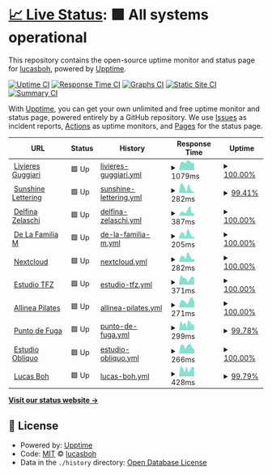 # [📈 Live Status](https://status.lucasboh.com): <!--live status--> **🟩 All systems operational**

This repository contains the open-source uptime monitor and status page for [lucasboh](lucasboh.com), powered by [Upptime](https://github.com/upptime/upptime).

[![Uptime CI](https://github.com/lucasboh/upptime/workflows/Uptime%20CI/badge.svg)](https://github.com/lucasboh/upptime/actions?query=workflow%3A%22Uptime+CI%22)
[![Response Time CI](https://github.com/lucasboh/upptime/workflows/Response%20Time%20CI/badge.svg)](https://github.com/lucasboh/upptime/actions?query=workflow%3A%22Response+Time+CI%22)
[![Graphs CI](https://github.com/lucasboh/upptime/workflows/Graphs%20CI/badge.svg)](https://github.com/lucasboh/upptime/actions?query=workflow%3A%22Graphs+CI%22)
[![Static Site CI](https://github.com/lucasboh/upptime/workflows/Static%20Site%20CI/badge.svg)](https://github.com/lucasboh/upptime/actions?query=workflow%3A%22Static+Site+CI%22)
[![Summary CI](https://github.com/lucasboh/upptime/workflows/Summary%20CI/badge.svg)](https://github.com/lucasboh/upptime/actions?query=workflow%3A%22Summary+CI%22)

With [Upptime](https://upptime.js.org), you can get your own unlimited and free uptime monitor and status page, powered entirely by a GitHub repository. We use [Issues](https://github.com/lucasboh/upptime/issues) as incident reports, [Actions](https://github.com/lucasboh/upptime/actions) as uptime monitors, and [Pages](https://status.lucasboh.com) for the status page.

<!--start: status pages-->
<!-- This summary is generated by Upptime (https://github.com/upptime/upptime) -->
<!-- Do not edit this manually, your changes will be overwritten -->
<!-- prettier-ignore -->
| URL | Status | History | Response Time | Uptime |
| --- | ------ | ------- | ------------- | ------ |
| <img alt="" src="https://icons.duckduckgo.com/ip3/livieresg.com.py.ico" height="13"> [Livieres Guggiari](https://livieresg.com.py) | 🟩 Up | [livieres-guggiari.yml](https://github.com/lucasboh/upptime/commits/HEAD/history/livieres-guggiari.yml) | <details><summary><img alt="Response time graph" src="./graphs/livieres-guggiari/response-time-week.png" height="20"> 1079ms</summary><br><a href="https://status.estudioobliquo.com/history/livieres-guggiari"><img alt="Response time 1250" src="https://img.shields.io/endpoint?url=https%3A%2F%2Fraw.githubusercontent.com%2Flucasboh%2Fupptime%2FHEAD%2Fapi%2Flivieres-guggiari%2Fresponse-time.json"></a><br><a href="https://status.estudioobliquo.com/history/livieres-guggiari"><img alt="24-hour response time 921" src="https://img.shields.io/endpoint?url=https%3A%2F%2Fraw.githubusercontent.com%2Flucasboh%2Fupptime%2FHEAD%2Fapi%2Flivieres-guggiari%2Fresponse-time-day.json"></a><br><a href="https://status.estudioobliquo.com/history/livieres-guggiari"><img alt="7-day response time 1079" src="https://img.shields.io/endpoint?url=https%3A%2F%2Fraw.githubusercontent.com%2Flucasboh%2Fupptime%2FHEAD%2Fapi%2Flivieres-guggiari%2Fresponse-time-week.json"></a><br><a href="https://status.estudioobliquo.com/history/livieres-guggiari"><img alt="30-day response time 1154" src="https://img.shields.io/endpoint?url=https%3A%2F%2Fraw.githubusercontent.com%2Flucasboh%2Fupptime%2FHEAD%2Fapi%2Flivieres-guggiari%2Fresponse-time-month.json"></a><br><a href="https://status.estudioobliquo.com/history/livieres-guggiari"><img alt="1-year response time 1154" src="https://img.shields.io/endpoint?url=https%3A%2F%2Fraw.githubusercontent.com%2Flucasboh%2Fupptime%2FHEAD%2Fapi%2Flivieres-guggiari%2Fresponse-time-year.json"></a></details> | <details><summary><a href="https://status.estudioobliquo.com/history/livieres-guggiari">100.00%</a></summary><a href="https://status.estudioobliquo.com/history/livieres-guggiari"><img alt="All-time uptime 99.91%" src="https://img.shields.io/endpoint?url=https%3A%2F%2Fraw.githubusercontent.com%2Flucasboh%2Fupptime%2FHEAD%2Fapi%2Flivieres-guggiari%2Fuptime.json"></a><br><a href="https://status.estudioobliquo.com/history/livieres-guggiari"><img alt="24-hour uptime 100.00%" src="https://img.shields.io/endpoint?url=https%3A%2F%2Fraw.githubusercontent.com%2Flucasboh%2Fupptime%2FHEAD%2Fapi%2Flivieres-guggiari%2Fuptime-day.json"></a><br><a href="https://status.estudioobliquo.com/history/livieres-guggiari"><img alt="7-day uptime 100.00%" src="https://img.shields.io/endpoint?url=https%3A%2F%2Fraw.githubusercontent.com%2Flucasboh%2Fupptime%2FHEAD%2Fapi%2Flivieres-guggiari%2Fuptime-week.json"></a><br><a href="https://status.estudioobliquo.com/history/livieres-guggiari"><img alt="30-day uptime 100.00%" src="https://img.shields.io/endpoint?url=https%3A%2F%2Fraw.githubusercontent.com%2Flucasboh%2Fupptime%2FHEAD%2Fapi%2Flivieres-guggiari%2Fuptime-month.json"></a><br><a href="https://status.estudioobliquo.com/history/livieres-guggiari"><img alt="1-year uptime 99.90%" src="https://img.shields.io/endpoint?url=https%3A%2F%2Fraw.githubusercontent.com%2Flucasboh%2Fupptime%2FHEAD%2Fapi%2Flivieres-guggiari%2Fuptime-year.json"></a></details>
| <img alt="" src="https://icons.duckduckgo.com/ip3/sunshineletteringpy.com.ico" height="13"> [Sunshine Lettering](https://sunshineletteringpy.com) | 🟩 Up | [sunshine-lettering.yml](https://github.com/lucasboh/upptime/commits/HEAD/history/sunshine-lettering.yml) | <details><summary><img alt="Response time graph" src="./graphs/sunshine-lettering/response-time-week.png" height="20"> 282ms</summary><br><a href="https://status.estudioobliquo.com/history/sunshine-lettering"><img alt="Response time 365" src="https://img.shields.io/endpoint?url=https%3A%2F%2Fraw.githubusercontent.com%2Flucasboh%2Fupptime%2FHEAD%2Fapi%2Fsunshine-lettering%2Fresponse-time.json"></a><br><a href="https://status.estudioobliquo.com/history/sunshine-lettering"><img alt="24-hour response time 122" src="https://img.shields.io/endpoint?url=https%3A%2F%2Fraw.githubusercontent.com%2Flucasboh%2Fupptime%2FHEAD%2Fapi%2Fsunshine-lettering%2Fresponse-time-day.json"></a><br><a href="https://status.estudioobliquo.com/history/sunshine-lettering"><img alt="7-day response time 282" src="https://img.shields.io/endpoint?url=https%3A%2F%2Fraw.githubusercontent.com%2Flucasboh%2Fupptime%2FHEAD%2Fapi%2Fsunshine-lettering%2Fresponse-time-week.json"></a><br><a href="https://status.estudioobliquo.com/history/sunshine-lettering"><img alt="30-day response time 352" src="https://img.shields.io/endpoint?url=https%3A%2F%2Fraw.githubusercontent.com%2Flucasboh%2Fupptime%2FHEAD%2Fapi%2Fsunshine-lettering%2Fresponse-time-month.json"></a><br><a href="https://status.estudioobliquo.com/history/sunshine-lettering"><img alt="1-year response time 363" src="https://img.shields.io/endpoint?url=https%3A%2F%2Fraw.githubusercontent.com%2Flucasboh%2Fupptime%2FHEAD%2Fapi%2Fsunshine-lettering%2Fresponse-time-year.json"></a></details> | <details><summary><a href="https://status.estudioobliquo.com/history/sunshine-lettering">99.41%</a></summary><a href="https://status.estudioobliquo.com/history/sunshine-lettering"><img alt="All-time uptime 98.46%" src="https://img.shields.io/endpoint?url=https%3A%2F%2Fraw.githubusercontent.com%2Flucasboh%2Fupptime%2FHEAD%2Fapi%2Fsunshine-lettering%2Fuptime.json"></a><br><a href="https://status.estudioobliquo.com/history/sunshine-lettering"><img alt="24-hour uptime 100.00%" src="https://img.shields.io/endpoint?url=https%3A%2F%2Fraw.githubusercontent.com%2Flucasboh%2Fupptime%2FHEAD%2Fapi%2Fsunshine-lettering%2Fuptime-day.json"></a><br><a href="https://status.estudioobliquo.com/history/sunshine-lettering"><img alt="7-day uptime 99.41%" src="https://img.shields.io/endpoint?url=https%3A%2F%2Fraw.githubusercontent.com%2Flucasboh%2Fupptime%2FHEAD%2Fapi%2Fsunshine-lettering%2Fuptime-week.json"></a><br><a href="https://status.estudioobliquo.com/history/sunshine-lettering"><img alt="30-day uptime 95.05%" src="https://img.shields.io/endpoint?url=https%3A%2F%2Fraw.githubusercontent.com%2Flucasboh%2Fupptime%2FHEAD%2Fapi%2Fsunshine-lettering%2Fuptime-month.json"></a><br><a href="https://status.estudioobliquo.com/history/sunshine-lettering"><img alt="1-year uptime 97.71%" src="https://img.shields.io/endpoint?url=https%3A%2F%2Fraw.githubusercontent.com%2Flucasboh%2Fupptime%2FHEAD%2Fapi%2Fsunshine-lettering%2Fuptime-year.json"></a></details>
| <img alt="" src="https://icons.duckduckgo.com/ip3/delfinazelaschi.com.ico" height="13"> [Delfina Zelaschi](https://delfinazelaschi.com) | 🟩 Up | [delfina-zelaschi.yml](https://github.com/lucasboh/upptime/commits/HEAD/history/delfina-zelaschi.yml) | <details><summary><img alt="Response time graph" src="./graphs/delfina-zelaschi/response-time-week.png" height="20"> 387ms</summary><br><a href="https://status.estudioobliquo.com/history/delfina-zelaschi"><img alt="Response time 385" src="https://img.shields.io/endpoint?url=https%3A%2F%2Fraw.githubusercontent.com%2Flucasboh%2Fupptime%2FHEAD%2Fapi%2Fdelfina-zelaschi%2Fresponse-time.json"></a><br><a href="https://status.estudioobliquo.com/history/delfina-zelaschi"><img alt="24-hour response time 310" src="https://img.shields.io/endpoint?url=https%3A%2F%2Fraw.githubusercontent.com%2Flucasboh%2Fupptime%2FHEAD%2Fapi%2Fdelfina-zelaschi%2Fresponse-time-day.json"></a><br><a href="https://status.estudioobliquo.com/history/delfina-zelaschi"><img alt="7-day response time 387" src="https://img.shields.io/endpoint?url=https%3A%2F%2Fraw.githubusercontent.com%2Flucasboh%2Fupptime%2FHEAD%2Fapi%2Fdelfina-zelaschi%2Fresponse-time-week.json"></a><br><a href="https://status.estudioobliquo.com/history/delfina-zelaschi"><img alt="30-day response time 415" src="https://img.shields.io/endpoint?url=https%3A%2F%2Fraw.githubusercontent.com%2Flucasboh%2Fupptime%2FHEAD%2Fapi%2Fdelfina-zelaschi%2Fresponse-time-month.json"></a><br><a href="https://status.estudioobliquo.com/history/delfina-zelaschi"><img alt="1-year response time 385" src="https://img.shields.io/endpoint?url=https%3A%2F%2Fraw.githubusercontent.com%2Flucasboh%2Fupptime%2FHEAD%2Fapi%2Fdelfina-zelaschi%2Fresponse-time-year.json"></a></details> | <details><summary><a href="https://status.estudioobliquo.com/history/delfina-zelaschi">100.00%</a></summary><a href="https://status.estudioobliquo.com/history/delfina-zelaschi"><img alt="All-time uptime 99.96%" src="https://img.shields.io/endpoint?url=https%3A%2F%2Fraw.githubusercontent.com%2Flucasboh%2Fupptime%2FHEAD%2Fapi%2Fdelfina-zelaschi%2Fuptime.json"></a><br><a href="https://status.estudioobliquo.com/history/delfina-zelaschi"><img alt="24-hour uptime 100.00%" src="https://img.shields.io/endpoint?url=https%3A%2F%2Fraw.githubusercontent.com%2Flucasboh%2Fupptime%2FHEAD%2Fapi%2Fdelfina-zelaschi%2Fuptime-day.json"></a><br><a href="https://status.estudioobliquo.com/history/delfina-zelaschi"><img alt="7-day uptime 100.00%" src="https://img.shields.io/endpoint?url=https%3A%2F%2Fraw.githubusercontent.com%2Flucasboh%2Fupptime%2FHEAD%2Fapi%2Fdelfina-zelaschi%2Fuptime-week.json"></a><br><a href="https://status.estudioobliquo.com/history/delfina-zelaschi"><img alt="30-day uptime 100.00%" src="https://img.shields.io/endpoint?url=https%3A%2F%2Fraw.githubusercontent.com%2Flucasboh%2Fupptime%2FHEAD%2Fapi%2Fdelfina-zelaschi%2Fuptime-month.json"></a><br><a href="https://status.estudioobliquo.com/history/delfina-zelaschi"><img alt="1-year uptime 99.96%" src="https://img.shields.io/endpoint?url=https%3A%2F%2Fraw.githubusercontent.com%2Flucasboh%2Fupptime%2FHEAD%2Fapi%2Fdelfina-zelaschi%2Fuptime-year.json"></a></details>
| <img alt="" src="https://icons.duckduckgo.com/ip3/delafamiliam.com.ico" height="13"> [De La Familia M](https://delafamiliam.com) | 🟩 Up | [de-la-familia-m.yml](https://github.com/lucasboh/upptime/commits/HEAD/history/de-la-familia-m.yml) | <details><summary><img alt="Response time graph" src="./graphs/de-la-familia-m/response-time-week.png" height="20"> 205ms</summary><br><a href="https://status.estudioobliquo.com/history/de-la-familia-m"><img alt="Response time 395" src="https://img.shields.io/endpoint?url=https%3A%2F%2Fraw.githubusercontent.com%2Flucasboh%2Fupptime%2FHEAD%2Fapi%2Fde-la-familia-m%2Fresponse-time.json"></a><br><a href="https://status.estudioobliquo.com/history/de-la-familia-m"><img alt="24-hour response time 128" src="https://img.shields.io/endpoint?url=https%3A%2F%2Fraw.githubusercontent.com%2Flucasboh%2Fupptime%2FHEAD%2Fapi%2Fde-la-familia-m%2Fresponse-time-day.json"></a><br><a href="https://status.estudioobliquo.com/history/de-la-familia-m"><img alt="7-day response time 205" src="https://img.shields.io/endpoint?url=https%3A%2F%2Fraw.githubusercontent.com%2Flucasboh%2Fupptime%2FHEAD%2Fapi%2Fde-la-familia-m%2Fresponse-time-week.json"></a><br><a href="https://status.estudioobliquo.com/history/de-la-familia-m"><img alt="30-day response time 389" src="https://img.shields.io/endpoint?url=https%3A%2F%2Fraw.githubusercontent.com%2Flucasboh%2Fupptime%2FHEAD%2Fapi%2Fde-la-familia-m%2Fresponse-time-month.json"></a><br><a href="https://status.estudioobliquo.com/history/de-la-familia-m"><img alt="1-year response time 395" src="https://img.shields.io/endpoint?url=https%3A%2F%2Fraw.githubusercontent.com%2Flucasboh%2Fupptime%2FHEAD%2Fapi%2Fde-la-familia-m%2Fresponse-time-year.json"></a></details> | <details><summary><a href="https://status.estudioobliquo.com/history/de-la-familia-m">100.00%</a></summary><a href="https://status.estudioobliquo.com/history/de-la-familia-m"><img alt="All-time uptime 99.48%" src="https://img.shields.io/endpoint?url=https%3A%2F%2Fraw.githubusercontent.com%2Flucasboh%2Fupptime%2FHEAD%2Fapi%2Fde-la-familia-m%2Fuptime.json"></a><br><a href="https://status.estudioobliquo.com/history/de-la-familia-m"><img alt="24-hour uptime 100.00%" src="https://img.shields.io/endpoint?url=https%3A%2F%2Fraw.githubusercontent.com%2Flucasboh%2Fupptime%2FHEAD%2Fapi%2Fde-la-familia-m%2Fuptime-day.json"></a><br><a href="https://status.estudioobliquo.com/history/de-la-familia-m"><img alt="7-day uptime 100.00%" src="https://img.shields.io/endpoint?url=https%3A%2F%2Fraw.githubusercontent.com%2Flucasboh%2Fupptime%2FHEAD%2Fapi%2Fde-la-familia-m%2Fuptime-week.json"></a><br><a href="https://status.estudioobliquo.com/history/de-la-familia-m"><img alt="30-day uptime 98.85%" src="https://img.shields.io/endpoint?url=https%3A%2F%2Fraw.githubusercontent.com%2Flucasboh%2Fupptime%2FHEAD%2Fapi%2Fde-la-familia-m%2Fuptime-month.json"></a><br><a href="https://status.estudioobliquo.com/history/de-la-familia-m"><img alt="1-year uptime 99.48%" src="https://img.shields.io/endpoint?url=https%3A%2F%2Fraw.githubusercontent.com%2Flucasboh%2Fupptime%2FHEAD%2Fapi%2Fde-la-familia-m%2Fuptime-year.json"></a></details>
| <img alt="" src="https://icons.duckduckgo.com/ip3/nube.lucasboh.com.ico" height="13"> [Nextcloud](https://nube.lucasboh.com) | 🟩 Up | [nextcloud.yml](https://github.com/lucasboh/upptime/commits/HEAD/history/nextcloud.yml) | <details><summary><img alt="Response time graph" src="./graphs/nextcloud/response-time-week.png" height="20"> 282ms</summary><br><a href="https://status.estudioobliquo.com/history/nextcloud"><img alt="Response time 356" src="https://img.shields.io/endpoint?url=https%3A%2F%2Fraw.githubusercontent.com%2Flucasboh%2Fupptime%2FHEAD%2Fapi%2Fnextcloud%2Fresponse-time.json"></a><br><a href="https://status.estudioobliquo.com/history/nextcloud"><img alt="24-hour response time 215" src="https://img.shields.io/endpoint?url=https%3A%2F%2Fraw.githubusercontent.com%2Flucasboh%2Fupptime%2FHEAD%2Fapi%2Fnextcloud%2Fresponse-time-day.json"></a><br><a href="https://status.estudioobliquo.com/history/nextcloud"><img alt="7-day response time 282" src="https://img.shields.io/endpoint?url=https%3A%2F%2Fraw.githubusercontent.com%2Flucasboh%2Fupptime%2FHEAD%2Fapi%2Fnextcloud%2Fresponse-time-week.json"></a><br><a href="https://status.estudioobliquo.com/history/nextcloud"><img alt="30-day response time 347" src="https://img.shields.io/endpoint?url=https%3A%2F%2Fraw.githubusercontent.com%2Flucasboh%2Fupptime%2FHEAD%2Fapi%2Fnextcloud%2Fresponse-time-month.json"></a><br><a href="https://status.estudioobliquo.com/history/nextcloud"><img alt="1-year response time 355" src="https://img.shields.io/endpoint?url=https%3A%2F%2Fraw.githubusercontent.com%2Flucasboh%2Fupptime%2FHEAD%2Fapi%2Fnextcloud%2Fresponse-time-year.json"></a></details> | <details><summary><a href="https://status.estudioobliquo.com/history/nextcloud">100.00%</a></summary><a href="https://status.estudioobliquo.com/history/nextcloud"><img alt="All-time uptime 99.95%" src="https://img.shields.io/endpoint?url=https%3A%2F%2Fraw.githubusercontent.com%2Flucasboh%2Fupptime%2FHEAD%2Fapi%2Fnextcloud%2Fuptime.json"></a><br><a href="https://status.estudioobliquo.com/history/nextcloud"><img alt="24-hour uptime 100.00%" src="https://img.shields.io/endpoint?url=https%3A%2F%2Fraw.githubusercontent.com%2Flucasboh%2Fupptime%2FHEAD%2Fapi%2Fnextcloud%2Fuptime-day.json"></a><br><a href="https://status.estudioobliquo.com/history/nextcloud"><img alt="7-day uptime 100.00%" src="https://img.shields.io/endpoint?url=https%3A%2F%2Fraw.githubusercontent.com%2Flucasboh%2Fupptime%2FHEAD%2Fapi%2Fnextcloud%2Fuptime-week.json"></a><br><a href="https://status.estudioobliquo.com/history/nextcloud"><img alt="30-day uptime 100.00%" src="https://img.shields.io/endpoint?url=https%3A%2F%2Fraw.githubusercontent.com%2Flucasboh%2Fupptime%2FHEAD%2Fapi%2Fnextcloud%2Fuptime-month.json"></a><br><a href="https://status.estudioobliquo.com/history/nextcloud"><img alt="1-year uptime 99.93%" src="https://img.shields.io/endpoint?url=https%3A%2F%2Fraw.githubusercontent.com%2Flucasboh%2Fupptime%2FHEAD%2Fapi%2Fnextcloud%2Fuptime-year.json"></a></details>
| <img alt="" src="https://icons.duckduckgo.com/ip3/estudiotfz.com.ico" height="13"> [Estudio TFZ](https://estudiotfz.com) | 🟩 Up | [estudio-tfz.yml](https://github.com/lucasboh/upptime/commits/HEAD/history/estudio-tfz.yml) | <details><summary><img alt="Response time graph" src="./graphs/estudio-tfz/response-time-week.png" height="20"> 371ms</summary><br><a href="https://status.estudioobliquo.com/history/estudio-tfz"><img alt="Response time 407" src="https://img.shields.io/endpoint?url=https%3A%2F%2Fraw.githubusercontent.com%2Flucasboh%2Fupptime%2FHEAD%2Fapi%2Festudio-tfz%2Fresponse-time.json"></a><br><a href="https://status.estudioobliquo.com/history/estudio-tfz"><img alt="24-hour response time 498" src="https://img.shields.io/endpoint?url=https%3A%2F%2Fraw.githubusercontent.com%2Flucasboh%2Fupptime%2FHEAD%2Fapi%2Festudio-tfz%2Fresponse-time-day.json"></a><br><a href="https://status.estudioobliquo.com/history/estudio-tfz"><img alt="7-day response time 371" src="https://img.shields.io/endpoint?url=https%3A%2F%2Fraw.githubusercontent.com%2Flucasboh%2Fupptime%2FHEAD%2Fapi%2Festudio-tfz%2Fresponse-time-week.json"></a><br><a href="https://status.estudioobliquo.com/history/estudio-tfz"><img alt="30-day response time 391" src="https://img.shields.io/endpoint?url=https%3A%2F%2Fraw.githubusercontent.com%2Flucasboh%2Fupptime%2FHEAD%2Fapi%2Festudio-tfz%2Fresponse-time-month.json"></a><br><a href="https://status.estudioobliquo.com/history/estudio-tfz"><img alt="1-year response time 398" src="https://img.shields.io/endpoint?url=https%3A%2F%2Fraw.githubusercontent.com%2Flucasboh%2Fupptime%2FHEAD%2Fapi%2Festudio-tfz%2Fresponse-time-year.json"></a></details> | <details><summary><a href="https://status.estudioobliquo.com/history/estudio-tfz">100.00%</a></summary><a href="https://status.estudioobliquo.com/history/estudio-tfz"><img alt="All-time uptime 99.98%" src="https://img.shields.io/endpoint?url=https%3A%2F%2Fraw.githubusercontent.com%2Flucasboh%2Fupptime%2FHEAD%2Fapi%2Festudio-tfz%2Fuptime.json"></a><br><a href="https://status.estudioobliquo.com/history/estudio-tfz"><img alt="24-hour uptime 100.00%" src="https://img.shields.io/endpoint?url=https%3A%2F%2Fraw.githubusercontent.com%2Flucasboh%2Fupptime%2FHEAD%2Fapi%2Festudio-tfz%2Fuptime-day.json"></a><br><a href="https://status.estudioobliquo.com/history/estudio-tfz"><img alt="7-day uptime 100.00%" src="https://img.shields.io/endpoint?url=https%3A%2F%2Fraw.githubusercontent.com%2Flucasboh%2Fupptime%2FHEAD%2Fapi%2Festudio-tfz%2Fuptime-week.json"></a><br><a href="https://status.estudioobliquo.com/history/estudio-tfz"><img alt="30-day uptime 100.00%" src="https://img.shields.io/endpoint?url=https%3A%2F%2Fraw.githubusercontent.com%2Flucasboh%2Fupptime%2FHEAD%2Fapi%2Festudio-tfz%2Fuptime-month.json"></a><br><a href="https://status.estudioobliquo.com/history/estudio-tfz"><img alt="1-year uptime 99.97%" src="https://img.shields.io/endpoint?url=https%3A%2F%2Fraw.githubusercontent.com%2Flucasboh%2Fupptime%2FHEAD%2Fapi%2Festudio-tfz%2Fuptime-year.json"></a></details>
| <img alt="" src="https://icons.duckduckgo.com/ip3/allineapilates.com.ico" height="13"> [Allinea Pilates](https://allineapilates.com) | 🟩 Up | [allinea-pilates.yml](https://github.com/lucasboh/upptime/commits/HEAD/history/allinea-pilates.yml) | <details><summary><img alt="Response time graph" src="./graphs/allinea-pilates/response-time-week.png" height="20"> 271ms</summary><br><a href="https://status.estudioobliquo.com/history/allinea-pilates"><img alt="Response time 415" src="https://img.shields.io/endpoint?url=https%3A%2F%2Fraw.githubusercontent.com%2Flucasboh%2Fupptime%2FHEAD%2Fapi%2Fallinea-pilates%2Fresponse-time.json"></a><br><a href="https://status.estudioobliquo.com/history/allinea-pilates"><img alt="24-hour response time 153" src="https://img.shields.io/endpoint?url=https%3A%2F%2Fraw.githubusercontent.com%2Flucasboh%2Fupptime%2FHEAD%2Fapi%2Fallinea-pilates%2Fresponse-time-day.json"></a><br><a href="https://status.estudioobliquo.com/history/allinea-pilates"><img alt="7-day response time 271" src="https://img.shields.io/endpoint?url=https%3A%2F%2Fraw.githubusercontent.com%2Flucasboh%2Fupptime%2FHEAD%2Fapi%2Fallinea-pilates%2Fresponse-time-week.json"></a><br><a href="https://status.estudioobliquo.com/history/allinea-pilates"><img alt="30-day response time 313" src="https://img.shields.io/endpoint?url=https%3A%2F%2Fraw.githubusercontent.com%2Flucasboh%2Fupptime%2FHEAD%2Fapi%2Fallinea-pilates%2Fresponse-time-month.json"></a><br><a href="https://status.estudioobliquo.com/history/allinea-pilates"><img alt="1-year response time 409" src="https://img.shields.io/endpoint?url=https%3A%2F%2Fraw.githubusercontent.com%2Flucasboh%2Fupptime%2FHEAD%2Fapi%2Fallinea-pilates%2Fresponse-time-year.json"></a></details> | <details><summary><a href="https://status.estudioobliquo.com/history/allinea-pilates">100.00%</a></summary><a href="https://status.estudioobliquo.com/history/allinea-pilates"><img alt="All-time uptime 99.97%" src="https://img.shields.io/endpoint?url=https%3A%2F%2Fraw.githubusercontent.com%2Flucasboh%2Fupptime%2FHEAD%2Fapi%2Fallinea-pilates%2Fuptime.json"></a><br><a href="https://status.estudioobliquo.com/history/allinea-pilates"><img alt="24-hour uptime 100.00%" src="https://img.shields.io/endpoint?url=https%3A%2F%2Fraw.githubusercontent.com%2Flucasboh%2Fupptime%2FHEAD%2Fapi%2Fallinea-pilates%2Fuptime-day.json"></a><br><a href="https://status.estudioobliquo.com/history/allinea-pilates"><img alt="7-day uptime 100.00%" src="https://img.shields.io/endpoint?url=https%3A%2F%2Fraw.githubusercontent.com%2Flucasboh%2Fupptime%2FHEAD%2Fapi%2Fallinea-pilates%2Fuptime-week.json"></a><br><a href="https://status.estudioobliquo.com/history/allinea-pilates"><img alt="30-day uptime 100.00%" src="https://img.shields.io/endpoint?url=https%3A%2F%2Fraw.githubusercontent.com%2Flucasboh%2Fupptime%2FHEAD%2Fapi%2Fallinea-pilates%2Fuptime-month.json"></a><br><a href="https://status.estudioobliquo.com/history/allinea-pilates"><img alt="1-year uptime 99.97%" src="https://img.shields.io/endpoint?url=https%3A%2F%2Fraw.githubusercontent.com%2Flucasboh%2Fupptime%2FHEAD%2Fapi%2Fallinea-pilates%2Fuptime-year.json"></a></details>
| <img alt="" src="https://icons.duckduckgo.com/ip3/puntodefugapodcast.com.ico" height="13"> [Punto de Fuga](http://puntodefugapodcast.com) | 🟩 Up | [punto-de-fuga.yml](https://github.com/lucasboh/upptime/commits/HEAD/history/punto-de-fuga.yml) | <details><summary><img alt="Response time graph" src="./graphs/punto-de-fuga/response-time-week.png" height="20"> 299ms</summary><br><a href="https://status.estudioobliquo.com/history/punto-de-fuga"><img alt="Response time 1716" src="https://img.shields.io/endpoint?url=https%3A%2F%2Fraw.githubusercontent.com%2Flucasboh%2Fupptime%2FHEAD%2Fapi%2Fpunto-de-fuga%2Fresponse-time.json"></a><br><a href="https://status.estudioobliquo.com/history/punto-de-fuga"><img alt="24-hour response time 181" src="https://img.shields.io/endpoint?url=https%3A%2F%2Fraw.githubusercontent.com%2Flucasboh%2Fupptime%2FHEAD%2Fapi%2Fpunto-de-fuga%2Fresponse-time-day.json"></a><br><a href="https://status.estudioobliquo.com/history/punto-de-fuga"><img alt="7-day response time 299" src="https://img.shields.io/endpoint?url=https%3A%2F%2Fraw.githubusercontent.com%2Flucasboh%2Fupptime%2FHEAD%2Fapi%2Fpunto-de-fuga%2Fresponse-time-week.json"></a><br><a href="https://status.estudioobliquo.com/history/punto-de-fuga"><img alt="30-day response time 352" src="https://img.shields.io/endpoint?url=https%3A%2F%2Fraw.githubusercontent.com%2Flucasboh%2Fupptime%2FHEAD%2Fapi%2Fpunto-de-fuga%2Fresponse-time-month.json"></a><br><a href="https://status.estudioobliquo.com/history/punto-de-fuga"><img alt="1-year response time 2077" src="https://img.shields.io/endpoint?url=https%3A%2F%2Fraw.githubusercontent.com%2Flucasboh%2Fupptime%2FHEAD%2Fapi%2Fpunto-de-fuga%2Fresponse-time-year.json"></a></details> | <details><summary><a href="https://status.estudioobliquo.com/history/punto-de-fuga">99.78%</a></summary><a href="https://status.estudioobliquo.com/history/punto-de-fuga"><img alt="All-time uptime 99.41%" src="https://img.shields.io/endpoint?url=https%3A%2F%2Fraw.githubusercontent.com%2Flucasboh%2Fupptime%2FHEAD%2Fapi%2Fpunto-de-fuga%2Fuptime.json"></a><br><a href="https://status.estudioobliquo.com/history/punto-de-fuga"><img alt="24-hour uptime 100.00%" src="https://img.shields.io/endpoint?url=https%3A%2F%2Fraw.githubusercontent.com%2Flucasboh%2Fupptime%2FHEAD%2Fapi%2Fpunto-de-fuga%2Fuptime-day.json"></a><br><a href="https://status.estudioobliquo.com/history/punto-de-fuga"><img alt="7-day uptime 99.78%" src="https://img.shields.io/endpoint?url=https%3A%2F%2Fraw.githubusercontent.com%2Flucasboh%2Fupptime%2FHEAD%2Fapi%2Fpunto-de-fuga%2Fuptime-week.json"></a><br><a href="https://status.estudioobliquo.com/history/punto-de-fuga"><img alt="30-day uptime 99.95%" src="https://img.shields.io/endpoint?url=https%3A%2F%2Fraw.githubusercontent.com%2Flucasboh%2Fupptime%2FHEAD%2Fapi%2Fpunto-de-fuga%2Fuptime-month.json"></a><br><a href="https://status.estudioobliquo.com/history/punto-de-fuga"><img alt="1-year uptime 99.17%" src="https://img.shields.io/endpoint?url=https%3A%2F%2Fraw.githubusercontent.com%2Flucasboh%2Fupptime%2FHEAD%2Fapi%2Fpunto-de-fuga%2Fuptime-year.json"></a></details>
| <img alt="" src="https://icons.duckduckgo.com/ip3/estudioobliquo.com.ico" height="13"> [Estudio Obliquo](https://estudioobliquo.com) | 🟩 Up | [estudio-obliquo.yml](https://github.com/lucasboh/upptime/commits/HEAD/history/estudio-obliquo.yml) | <details><summary><img alt="Response time graph" src="./graphs/estudio-obliquo/response-time-week.png" height="20"> 266ms</summary><br><a href="https://status.estudioobliquo.com/history/estudio-obliquo"><img alt="Response time 388" src="https://img.shields.io/endpoint?url=https%3A%2F%2Fraw.githubusercontent.com%2Flucasboh%2Fupptime%2FHEAD%2Fapi%2Festudio-obliquo%2Fresponse-time.json"></a><br><a href="https://status.estudioobliquo.com/history/estudio-obliquo"><img alt="24-hour response time 210" src="https://img.shields.io/endpoint?url=https%3A%2F%2Fraw.githubusercontent.com%2Flucasboh%2Fupptime%2FHEAD%2Fapi%2Festudio-obliquo%2Fresponse-time-day.json"></a><br><a href="https://status.estudioobliquo.com/history/estudio-obliquo"><img alt="7-day response time 266" src="https://img.shields.io/endpoint?url=https%3A%2F%2Fraw.githubusercontent.com%2Flucasboh%2Fupptime%2FHEAD%2Fapi%2Festudio-obliquo%2Fresponse-time-week.json"></a><br><a href="https://status.estudioobliquo.com/history/estudio-obliquo"><img alt="30-day response time 324" src="https://img.shields.io/endpoint?url=https%3A%2F%2Fraw.githubusercontent.com%2Flucasboh%2Fupptime%2FHEAD%2Fapi%2Festudio-obliquo%2Fresponse-time-month.json"></a><br><a href="https://status.estudioobliquo.com/history/estudio-obliquo"><img alt="1-year response time 369" src="https://img.shields.io/endpoint?url=https%3A%2F%2Fraw.githubusercontent.com%2Flucasboh%2Fupptime%2FHEAD%2Fapi%2Festudio-obliquo%2Fresponse-time-year.json"></a></details> | <details><summary><a href="https://status.estudioobliquo.com/history/estudio-obliquo">100.00%</a></summary><a href="https://status.estudioobliquo.com/history/estudio-obliquo"><img alt="All-time uptime 99.96%" src="https://img.shields.io/endpoint?url=https%3A%2F%2Fraw.githubusercontent.com%2Flucasboh%2Fupptime%2FHEAD%2Fapi%2Festudio-obliquo%2Fuptime.json"></a><br><a href="https://status.estudioobliquo.com/history/estudio-obliquo"><img alt="24-hour uptime 100.00%" src="https://img.shields.io/endpoint?url=https%3A%2F%2Fraw.githubusercontent.com%2Flucasboh%2Fupptime%2FHEAD%2Fapi%2Festudio-obliquo%2Fuptime-day.json"></a><br><a href="https://status.estudioobliquo.com/history/estudio-obliquo"><img alt="7-day uptime 100.00%" src="https://img.shields.io/endpoint?url=https%3A%2F%2Fraw.githubusercontent.com%2Flucasboh%2Fupptime%2FHEAD%2Fapi%2Festudio-obliquo%2Fuptime-week.json"></a><br><a href="https://status.estudioobliquo.com/history/estudio-obliquo"><img alt="30-day uptime 100.00%" src="https://img.shields.io/endpoint?url=https%3A%2F%2Fraw.githubusercontent.com%2Flucasboh%2Fupptime%2FHEAD%2Fapi%2Festudio-obliquo%2Fuptime-month.json"></a><br><a href="https://status.estudioobliquo.com/history/estudio-obliquo"><img alt="1-year uptime 99.95%" src="https://img.shields.io/endpoint?url=https%3A%2F%2Fraw.githubusercontent.com%2Flucasboh%2Fupptime%2FHEAD%2Fapi%2Festudio-obliquo%2Fuptime-year.json"></a></details>
| <img alt="" src="https://icons.duckduckgo.com/ip3/lucasboh.com.ico" height="13"> [Lucas Boh](https://lucasboh.com) | 🟩 Up | [lucas-boh.yml](https://github.com/lucasboh/upptime/commits/HEAD/history/lucas-boh.yml) | <details><summary><img alt="Response time graph" src="./graphs/lucas-boh/response-time-week.png" height="20"> 428ms</summary><br><a href="https://status.estudioobliquo.com/history/lucas-boh"><img alt="Response time 530" src="https://img.shields.io/endpoint?url=https%3A%2F%2Fraw.githubusercontent.com%2Flucasboh%2Fupptime%2FHEAD%2Fapi%2Flucas-boh%2Fresponse-time.json"></a><br><a href="https://status.estudioobliquo.com/history/lucas-boh"><img alt="24-hour response time 924" src="https://img.shields.io/endpoint?url=https%3A%2F%2Fraw.githubusercontent.com%2Flucasboh%2Fupptime%2FHEAD%2Fapi%2Flucas-boh%2Fresponse-time-day.json"></a><br><a href="https://status.estudioobliquo.com/history/lucas-boh"><img alt="7-day response time 428" src="https://img.shields.io/endpoint?url=https%3A%2F%2Fraw.githubusercontent.com%2Flucasboh%2Fupptime%2FHEAD%2Fapi%2Flucas-boh%2Fresponse-time-week.json"></a><br><a href="https://status.estudioobliquo.com/history/lucas-boh"><img alt="30-day response time 413" src="https://img.shields.io/endpoint?url=https%3A%2F%2Fraw.githubusercontent.com%2Flucasboh%2Fupptime%2FHEAD%2Fapi%2Flucas-boh%2Fresponse-time-month.json"></a><br><a href="https://status.estudioobliquo.com/history/lucas-boh"><img alt="1-year response time 463" src="https://img.shields.io/endpoint?url=https%3A%2F%2Fraw.githubusercontent.com%2Flucasboh%2Fupptime%2FHEAD%2Fapi%2Flucas-boh%2Fresponse-time-year.json"></a></details> | <details><summary><a href="https://status.estudioobliquo.com/history/lucas-boh">99.79%</a></summary><a href="https://status.estudioobliquo.com/history/lucas-boh"><img alt="All-time uptime 99.95%" src="https://img.shields.io/endpoint?url=https%3A%2F%2Fraw.githubusercontent.com%2Flucasboh%2Fupptime%2FHEAD%2Fapi%2Flucas-boh%2Fuptime.json"></a><br><a href="https://status.estudioobliquo.com/history/lucas-boh"><img alt="24-hour uptime 100.00%" src="https://img.shields.io/endpoint?url=https%3A%2F%2Fraw.githubusercontent.com%2Flucasboh%2Fupptime%2FHEAD%2Fapi%2Flucas-boh%2Fuptime-day.json"></a><br><a href="https://status.estudioobliquo.com/history/lucas-boh"><img alt="7-day uptime 99.79%" src="https://img.shields.io/endpoint?url=https%3A%2F%2Fraw.githubusercontent.com%2Flucasboh%2Fupptime%2FHEAD%2Fapi%2Flucas-boh%2Fuptime-week.json"></a><br><a href="https://status.estudioobliquo.com/history/lucas-boh"><img alt="30-day uptime 99.95%" src="https://img.shields.io/endpoint?url=https%3A%2F%2Fraw.githubusercontent.com%2Flucasboh%2Fupptime%2FHEAD%2Fapi%2Flucas-boh%2Fuptime-month.json"></a><br><a href="https://status.estudioobliquo.com/history/lucas-boh"><img alt="1-year uptime 99.93%" src="https://img.shields.io/endpoint?url=https%3A%2F%2Fraw.githubusercontent.com%2Flucasboh%2Fupptime%2FHEAD%2Fapi%2Flucas-boh%2Fuptime-year.json"></a></details>

<!--end: status pages-->

[**Visit our status website →**](https://status.lucasboh.com)

## 📄 License

- Powered by: [Upptime](https://github.com/upptime/upptime)
- Code: [MIT](./LICENSE) © [lucasboh](lucasboh.com)
- Data in the `./history` directory: [Open Database License](https://opendatacommons.org/licenses/odbl/1-0/)
